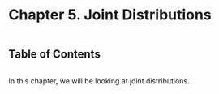 # Chapter 5. Joint Distributions

```{contents}
```

## Table of Contents

```{tableofcontents}

```

In this chapter, we will be looking at joint distributions.
